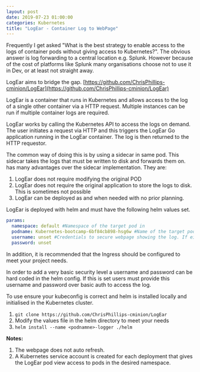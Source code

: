 ```yaml
---
layout: post
date: 2019-07-23 01:00:00
categories: Kubernetes
title: "LogEar - Container Log to WebPage"
---
```



Frequently I get asked "What is the best strategy to  enable access to the logs of container pods without giving access to Kubernetes?". The obvious answer is log forwarding to a central location e.g. Splunk. However because of the cost of platforms like Splunk many organisations choose not to use it in Dev, or at least not straight away.

LogEar aims to bridge the gap. [https://github.com/ChrisPhillips-cminion/LogEar](https://github.com/ChrisPhillips-cminion/LogEar)

LogEar is a container that runs in Kubernetes and allows access to the log of a single other container via a HTTP request. Multiple instances can be run if multiple container logs are required.

LogEar works by calling the Kubernetes API to access the logs on demand. The user initiates a request via HTTP and this triggers the LogEar Go application running in the LogEar container. The log is then returned to the HTTP requestor.

The common way of doing this is by using a sidecar in same pod. This sidecar takes the logs that must be written to disk and forwards them on. has many advantages over the sidecar implementation.  They are:
1. LogEar does not require modifying the original POD
2. LogEar does not require the original application to store the logs to disk. This is sometimes not possible
3. LogEar can be deployed as and when needed with no prior planning.

LogEar is deployed with helm and must have the following helm values set.


```yaml
params:
  namespace: default #Namespace of the target pod in
  podname: Kubernetes-bootcamp-6bf84cb898-hsg6w #Name of the target pod
  username: unset #Credentials to secure webpage showing the log. If either of these are set to 'unset' then there is no challenge.
  password: unset
```

In addition, it is recommended that the Ingress should be configured to meet your project needs.

In order to add a very basic security level a username and password can be hard coded in the helm config. If this is set users must provide this username and password over basic auth to access the log.

To use ensure your kubeconfig is correct and helm is installed locally and initialised in the Kubernetes cluster.

1. `git clone https://github.com/ChrisPhillips-cminion/LogEar`
2. Modify the values file in the helm directory to meet your needs
3. `helm install --name <podnamne>-logger ./helm`


**Notes:**
1. The webpage does not auto refresh.
2. A Kubernetes service account is created for each deployment that gives the LogEar pod view access to pods in the desired namespace.
